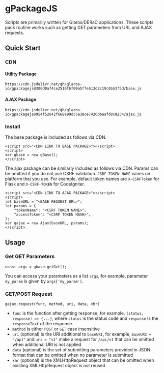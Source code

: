 # gPackageJS

Scripts are primarily written for Glaros/DERaC applications. These scripts pack routine works such as getting GET parameters from URL and AJAX requests.

## Quick Start

### CDN

#### Utility Package

```
https://cdn.jsdelivr.net/gh/glaros-io/gpackagejs@300d0af4ce2516fbf09a5ffe613d2c19c6bb3f5d/base.js
```

#### AJAX Package

```
https://cdn.jsdelivr.net/gh/glaros-io/gpackagejs@954f52842f668a99dc5a38ce7426bbaafd0c8234/ajax.js
```

### Install

The base package is included as follows via CDN.

```
<script src="<CDN LINK TO BASE PACKAGE>"></script>
<script>
var gbase = new gBase();
</script>
```

The ajax package can be similarly included as follows via CDN. Params can be omitted if you do not use CSRF validation. `CSRF TOKEN NAME` varies on platform that you use. For example, default token names are `X-CSRFToken` for Flask and `X-CSRF-TOKEN` for CodeIgniter.

```
<script src="<CDN LINK TO AJAX PACKAGE>"></script>
<script>
let baseURL = "<BASE REQUEST URL>";
let params = {
    "tokenName": "<CSRF TOKEN NAME>",
    "accessToken": "<CSRF TOKEN HASH>",
};
var gajax = new Ajax(baseURL, params);
</script>
```

## Usage

### Get GET Parameters

```
const args = gbase.getGet();
```

You can access your parameters as a list `args`, for example, parameter `my_param` is given by `args['my_param']`.

### GET/POST Request

```
gajax.request(func, method, uri, data, xhr)
```

- `func` is the function after getting response, for example, `(status, response) => {...}`, where `status` is the status code and `response` is the `responseText` of the response.
- `method` is either `POST` or `GET` case insensitive
- `uri` (optional) is the URI additional to `baseURI`, for example, `baseURI = "/api"` and `uri = "v1"` make a request for `/api/v1` that can be omitted when additional URI is not applied
- `data` (optional) is the set of submitting parameters provided in JSON format that can be omitted when no parameter is submitted
- `xhr` (optional) is the XMLHttpRequest object that can be omitted when existing XMLHttpRequest object is not reused
